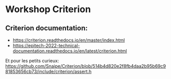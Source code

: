 # Workshop Criterion

Criterion documentation:
------------------------
- https://criterion.readthedocs.io/en/master/index.html
- https://epitech-2022-technical-documentation.readthedocs.io/en/latest/criterion.html

Et pour les petits curieux: https://github.com/Snaipe/Criterion/blob/514b4d820e2f8fb4daa2b95b69c981853656cb73/include/criterion/assert.h
